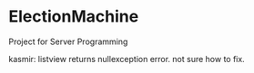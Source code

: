 # ElectionMachine
Project for Server Programming

kasmir: listview returns nullexception error. not sure how to fix.
